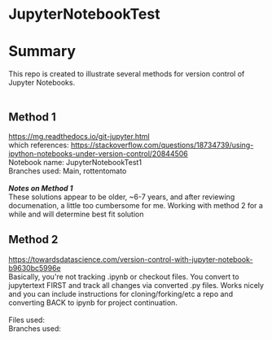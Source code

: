 # JupyterNotebookTest

# Summary
This repo is created to illustrate several methods for version control of Jupyter Notebooks. 
<br/><br/>
## Method 1
https://mg.readthedocs.io/git-jupyter.html  
which references: https://stackoverflow.com/questions/18734739/using-ipython-notebooks-under-version-control/20844506 
<br/>
Notebook name: JupyterNotebookTest1<br/>
Branches used: Main, rottentomato<br/>
<br/>
**_Notes on Method 1_**<br/>
These solutions appear to be older, ~6-7 years, and after reviewing documenation, a little too cumbersome for me. Working with method 2 for a while and will determine best fit solution 
<br/>
## Method 2
https://towardsdatascience.com/version-control-with-jupyter-notebook-b9630bc5996e 
<br/>
Basically, you're not tracking .ipynb or checkout files. You convert to jupytertext FIRST and track all changes via converted .py files. Works nicely and you can include instructions for cloning/forking/etc a repo and converting BACK to ipynb for project continuation. 
<br/><br/>
Files used:<br/>
Branches used:<br/>
